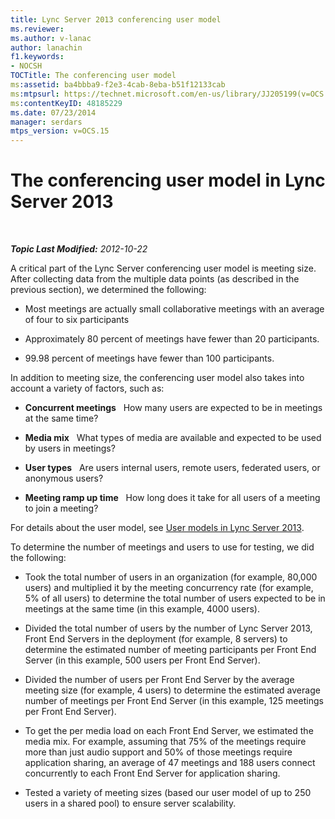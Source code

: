 ```yaml
---
title: Lync Server 2013 conferencing user model
ms.reviewer: 
ms.author: v-lanac
author: lanachin
f1.keywords:
- NOCSH
TOCTitle: The conferencing user model
ms:assetid: ba4bbba9-f2e3-4cab-8eba-b51f12133cab
ms:mtpsurl: https://technet.microsoft.com/en-us/library/JJ205199(v=OCS.15)
ms:contentKeyID: 48185229
ms.date: 07/23/2014
manager: serdars
mtps_version: v=OCS.15
---
```


<div data-xmlns="http://www.w3.org/1999/xhtml">

<div class="topic" data-xmlns="http://www.w3.org/1999/xhtml" data-msxsl="urn:schemas-microsoft-com:xslt" data-cs="https://msdn.microsoft.com/">

<div data-asp="https://msdn2.microsoft.com/asp">

# The conferencing user model in Lync Server 2013

</div>

<div id="mainSection">

<div id="mainBody">

<span> </span>

_**Topic Last Modified:** 2012-10-22_

A critical part of the Lync Server conferencing user model is meeting size. After collecting data from the multiple data points (as described in the previous section), we determined the following:

  - Most meetings are actually small collaborative meetings with an average of four to six participants

  - Approximately 80 percent of meetings have fewer than 20 participants.

  - 99.98 percent of meetings have fewer than 100 participants.

In addition to meeting size, the conferencing user model also takes into account a variety of factors, such as:

  - **Concurrent meetings**   How many users are expected to be in meetings at the same time?

  - **Media mix**   What types of media are available and expected to be used by users in meetings?

  - **User types**   Are users internal users, remote users, federated users, or anonymous users?

  - **Meeting ramp up time**   How long does it take for all users of a meeting to join a meeting?

For details about the user model, see [User models in Lync Server 2013](lync-server-2013-user-models.md).

To determine the number of meetings and users to use for testing, we did the following:

  - Took the total number of users in an organization (for example, 80,000 users) and multiplied it by the meeting concurrency rate (for example, 5% of all users) to determine the total number of users expected to be in meetings at the same time (in this example, 4000 users).

  - Divided the total number of users by the number of Lync Server 2013, Front End Servers in the deployment (for example, 8 servers) to determine the estimated number of meeting participants per Front End Server (in this example, 500 users per Front End Server).

  - Divided the number of users per Front End Server by the average meeting size (for example, 4 users) to determine the estimated average number of meetings per Front End Server (in this example, 125 meetings per Front End Server).

  - To get the per media load on each Front End Server, we estimated the media mix. For example, assuming that 75% of the meetings require more than just audio support and 50% of those meetings require application sharing, an average of 47 meetings and 188 users connect concurrently to each Front End Server for application sharing.

  - Tested a variety of meeting sizes (based our user model of up to 250 users in a shared pool) to ensure server scalability.

</div>

<span> </span>

</div>

</div>

</div>

